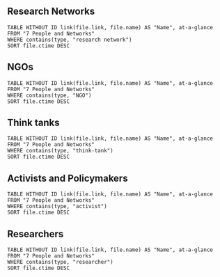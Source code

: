 
## Research Networks
```dataview
TABLE WITHOUT ID link(file.link, file.name) AS "Name", at-a-glance 
FROM "7 People and Networks"
WHERE contains(type, "research network")
SORT file.ctime DESC
```

## NGOs
```dataview
TABLE WITHOUT ID link(file.link, file.name) AS "Name", at-a-glance 
FROM "7 People and Networks"
WHERE contains(type, "NGO")
SORT file.ctime DESC
```

## Think tanks
```dataview
TABLE WITHOUT ID link(file.link, file.name) AS "Name", at-a-glance 
FROM "7 People and Networks"
WHERE contains(type, "think-tank")
SORT file.ctime DESC
```

## Activists and Policymakers
```dataview
TABLE WITHOUT ID link(file.link, file.name) AS "Name", at-a-glance 
FROM "7 People and Networks"
WHERE contains(type, "activist")
SORT file.ctime DESC
```

## Researchers
```dataview
TABLE WITHOUT ID link(file.link, file.name) AS "Name", at-a-glance 
FROM "7 People and Networks"
WHERE contains(type, "researcher")
SORT file.ctime DESC
```
